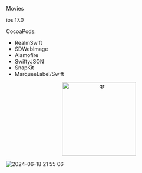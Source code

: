 Movies

ios 17.0

CocoaPods: 
 - RealmSwift
 - SDWebImage
 - Alamofire
 - SwiftyJSON
 - SnapKit
 - MarqueeLabel/Swift
<p align="center">
 <img width="200px" src="img.png" alt="qr"/>

![2024-06-18 21 55 06](https://github.com/IParamonikhin/Movies/assets/98404452/f86a9abb-ee07-422b-a107-14dda0275ee7)
</p>
